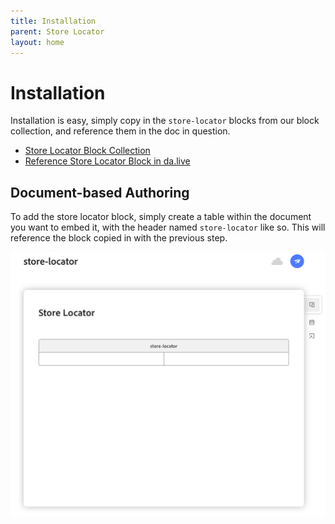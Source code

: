 ```yaml
---
title: Installation
parent: Store Locator
layout: home
---
```


# Installation

Installation is easy, simply copy in the `store-locator` blocks from our block collection, and reference them in the doc in question.

* [Store Locator Block Collection](https://github.com/blueacorninc/aio-commerce-storelocator-blocks)
* [Reference Store Locator Block in da.live](https://da.live/edit#/blueacorninc/shop/store-locator)


## Document-based Authoring

To add the store locator block, simply create a table within the document you want to embed it, with the header named `store-locator` like so. This will reference the block copied in with the previous step.

![Store Locator in da.live](/apps/storelocator/docs/img/install-storelocator-dalive.png)
